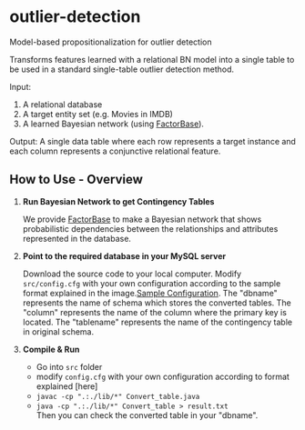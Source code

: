 # outlier-detection
Model-based propositionalization for outlier detection

Transforms features learned with a relational BN model into a single table to be used in a standard single-table outlier detection method.

Input: 

1. A relational database
2. A target entity set (e.g. Movies in IMDB)
3. A learned Bayesian network (using [FactorBase](https://github.com/sfu-cl-lab/FactorBase)).

Output: A single data table where each row represents a target instance and each column represents a conjunctive relational feature.


## How to Use - Overview

1. **Run Bayesian Network to get Contingency Tables**

     We provide [FactorBase](https://github.com/sfu-cl-lab/FactorBase) to make a Bayesian network that shows probabilistic dependencies between the relationships and attributes represented in the database. 
        
        
2. **Point to the required database in your MySQL server**  

      Download the source code to your local computer.
      Modify `src/config.cfg` with your own configuration according to the sample format explained in the image.[Sample Configuration](/FlatTable/src/images/configuration.png).
      The "dbname" represents the name of schema which stores the converted tables.
      The "column" represents the name of the column where the primary key is located.
      The "tablename" represents the name of the contingency table in original schema.
        
3. **Compile & Run** 

      + Go into `src` folder 
      + modify `config.cfg`  with your own configuration according to format explained [here]
      + `javac -cp ".:./lib/*" Convert_table.java `  
      + `java -cp ".:./lib/*" Convert_table > result.txt `  
      Then you can check the converted table in your "dbname".

